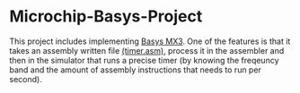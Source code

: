 # Microchip-Basys-Project

This project includes implementing [Basys MX3](https://store.digilentinc.com/basys-mx3-pic32mx-trainer-board-for-embedded-systems-courses/).
One of the features is that it takes an assembly written file [(timer.asm)](https://github.com/Origithub/Microchip-Basys-Project/blob/master/timer.asm), process it in the assembler and then in the simulator that runs a precise timer (by knowing the freqeuncy band and the amount of assembly instructions that needs to run per second).
